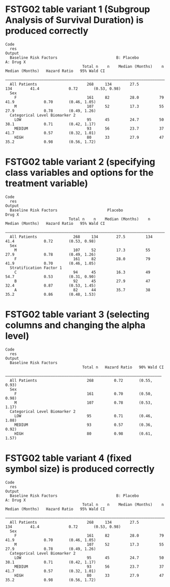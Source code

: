# FSTG02 table variant 1 (Subgroup Analysis of Survival Duration) is produced correctly

    Code
      res
    Output
      Baseline Risk Factors                          B: Placebo               A: Drug X                                    
                                      Total n    n    Median (Months)    n    Median (Months)   Hazard Ratio   95% Wald CI 
      —————————————————————————————————————————————————————————————————————————————————————————————————————————————————————
      All Patients                      268     134        27.5         134        41.4             0.72       (0.53, 0.98)
      Sex                                                                                                                  
        F                               161     82         28.0         79         41.9             0.70       (0.46, 1.05)
        M                               107     52         17.3         55         27.9             0.78       (0.49, 1.26)
      Categorical Level Biomarker 2                                                                                        
        LOW                             95      45         24.7         50         38.1             0.71       (0.42, 1.17)
        MEDIUM                          93      56         23.7         37         41.7             0.57       (0.32, 1.01)
        HIGH                            80      33         27.9         47         35.2             0.98       (0.56, 1.72)

# FSTG02 table variant 2 (specifying class variables and options for the treatment variable)

    Code
      res
    Output
      Baseline Risk Factors                      Placebo                 Drug X                                      
                                Total n    n    Median (Months)    n    Median (Months)   Hazard Ratio   95% Wald CI 
      ———————————————————————————————————————————————————————————————————————————————————————————————————————————————
      All Patients                268     134        27.5         134        41.4             0.72       (0.53, 0.98)
      Sex                                                                                                            
        M                         107     52         17.3         55         27.9             0.78       (0.49, 1.26)
        F                         161     82         28.0         79         41.9             0.70       (0.46, 1.05)
      Stratification Factor 1                                                                                        
        C                         94      45         16.3         49         54.7             0.53       (0.31, 0.90)
        B                         92      45         27.9         47         32.4             0.87       (0.53, 1.45)
        A                         82      44         35.7         38         35.2             0.86       (0.48, 1.53)

# FSTG02 table variant 3 (selecting columns and changing the alpha level)

    Code
      res
    Output
      Baseline Risk Factors                                                
                                      Total n   Hazard Ratio   90% Wald CI 
      —————————————————————————————————————————————————————————————————————
      All Patients                      268         0.72       (0.55, 0.93)
      Sex                                                                  
        F                               161         0.70       (0.50, 0.98)
        M                               107         0.78       (0.53, 1.17)
      Categorical Level Biomarker 2                                        
        LOW                             95          0.71       (0.46, 1.08)
        MEDIUM                          93          0.57       (0.36, 0.92)
        HIGH                            80          0.98       (0.61, 1.57)

# FSTG02 table variant 4 (fixed symbol size) is produced correctly

    Code
      res
    Output
      Baseline Risk Factors                          B: Placebo               A: Drug X                                    
                                      Total n    n    Median (Months)    n    Median (Months)   Hazard Ratio   95% Wald CI 
      —————————————————————————————————————————————————————————————————————————————————————————————————————————————————————
      All Patients                      268     134        27.5         134        41.4             0.72       (0.53, 0.98)
      Sex                                                                                                                  
        F                               161     82         28.0         79         41.9             0.70       (0.46, 1.05)
        M                               107     52         17.3         55         27.9             0.78       (0.49, 1.26)
      Categorical Level Biomarker 2                                                                                        
        LOW                             95      45         24.7         50         38.1             0.71       (0.42, 1.17)
        MEDIUM                          93      56         23.7         37         41.7             0.57       (0.32, 1.01)
        HIGH                            80      33         27.9         47         35.2             0.98       (0.56, 1.72)

